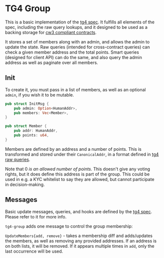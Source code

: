 # TG4 Group

This is a basic implementation of the [tg4 spec](../../packages/tg4/README.md).
It fulfills all elements of the spec, including the raw query lookups,
and it designed to be used as a backing storage for
[cw3 compliant contracts](../../packages/cw3/README.md).

It stores a set of members along with an admin, and allows the admin to
update the state. Raw queries (intended for cross-contract queries)
can check a given member address and the total points. Smart queries (designed
for client API) can do the same, and also query the admin address as well as
paginate over all members.

## Init

To create it, you must pass in a list of members, as well as an optional
`admin`, if you wish it to be mutable.

```rust
pub struct InitMsg {
    pub admin: Option<HumanAddr>,
    pub members: Vec<Member>,
}

pub struct Member {
    pub addr: HumanAddr,
    pub points: u64,
}
```

Members are defined by an address and a number of points. This is transformed
and stored under their `CanonicalAddr`, in a format defined in
[tg4 raw queries](../../packages/tg4/README.md#raw).

Note that 0 *is an allowed number of points*. This doesn't give any voting rights, but
it does define this address is part of the group. This could be used in
e.g. a KYC whitelist to say they are allowed, but cannot participate in
decision-making.

## Messages

Basic update messages, queries, and hooks are defined by the
[tg4 spec](../../packages/tg4/README.md). Please refer to it for more info.

`tg4-group` adds one message to control the group membership:

`UpdateMembers{add, remove}` - takes a membership diff and adds/updates the
members, as well as removing any provided addresses. If an address is on both
lists, it will be removed. If it appears multiple times in `add`, only the
last occurrence will be used.

